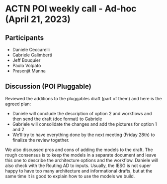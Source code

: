 # ACTN POI weekly call - Ad-hoc (April 21, 2023)

## Participants
- Daniele Ceccarelli
- Gabriele Galimberti
- Jeff Bouquier
- Paolo Volpato
- Prasenjit Manna

## Discussion (POI Pluggable)

Reviewed the additions to the pluggables draft (part of them) and here is the agreed plan:

-	Daniele will conclude the description of option 2 and workflows and then send the draft (doc format) to Gabriele
-	Gabriele will consolidate the changes and add the pictures for option 1 and 2
-	We’ll try to have everything done by the next meeting (Friday 28th) to finalize the review together.

We also discussed pros and cons of adding the models to the draft. The rough consensus is to keep the models in a separate document and leave this one to describe the architecture options and the workflow. Daniele will also check with the Routing AD to inputs. Usually, the IESG is not super happy to have too many architecture and informational drafts, but at the same time it is good to explain how to use the models we build.
